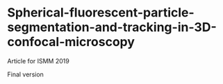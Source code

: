# Spherical-fluorescent-particle-segmentation-and-tracking-in-3D-confocal-microscopy
Article for ISMM 2019

Final version
